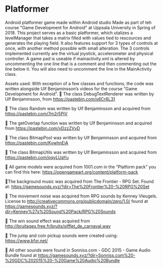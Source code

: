 # Platformer
Android platformer game made within Android studio 
Made as part of teh course "Game Development for Android" at Uppsala University in Spring of 2018. This project serves as a basic
platformer, which utalizes a levelManager that takes a matrix filled with values tied to rescources and generates the playing
field. It also features support for 3 types of controls at once, with another method possible with small alteration. 
The 3 controls implemented currently are the virtual joystick, accelerometer and physical controller. A game pad is useable if mainactivity.xml is altered by uncommenting the one line that is a comment and then commenting out the line below it. 
You will also need to uncomment the line in the MainActivity class. 

Assets used:
With exception of a few classes and functions, the code was written alongside Ulf Benjaminsson’s videos for the course 
“Game Development for Android”.
 The class DebugTextRenderer was written by Ulf Benjaminsson, from https://pastebin.com/s6Cr6L31

 The class Random was written by Ulf Benjaminsson and acquired from https://pastebin.com/7m2r5PjV

 The getOverlap function was written by Ulf Benjaminsson and acquired from https://pastebin.com/vDzzZVvD

 The class BitmapPool was written by Ulf Benjaminsson and acquired from https://pastebin.com/KywhnEiA

 The class BitmapUtils was written by Ulf Benjaminsson and acquired from https://pastebin.com/pqyLUaYu


 All game models were acquired from 1001.com in the “Platform pack” you can find this here:
https://opengameart.org/content/platform-pack

The background music was acquired from The Frontier - RPG Set. Found at:
https://gamesounds.xyz/?dir=The%20Frontier%20-%20RPG%20Set

 The movement noise was acquired from RPG sounds by Kenney Vleugels. License to 
http://creativecommons.org/publicdomain/zero/1.0/ found at https://gamesounds.xyz/?dir=Kenney%27s%20Sound%20Pack/RPG%20Sounds

 The win sound effect was acquired from http://bruitages.free.fr/bruits/sifflet_de_carnaval.wav

 The jump and coin pickup sounds were created using: https://www.bfxr.net/

 All other sounds were found in Sonniss.com - GDC 2015 - Game Audio Bundle found at
https://gamesounds.xyz/?dir=Sonniss.com%20-%20GDC%202015%20-%20Game%20Audio%20Bundle
